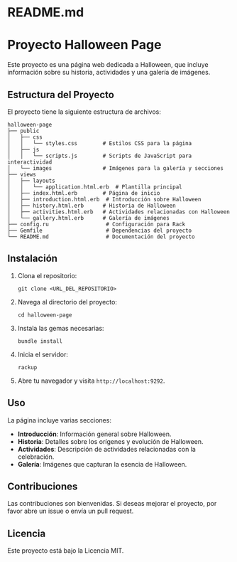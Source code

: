 # README.md

# Proyecto Halloween Page

Este proyecto es una página web dedicada a Halloween, que incluye información sobre su historia, actividades y una galería de imágenes.

## Estructura del Proyecto

El proyecto tiene la siguiente estructura de archivos:

```
halloween-page
├── public
│   ├── css
│   │   └── styles.css        # Estilos CSS para la página
│   ├── js
│   │   └── scripts.js        # Scripts de JavaScript para interactividad
│   └── images                # Imágenes para la galería y secciones
├── views
│   ├── layouts
│   │   └── application.html.erb  # Plantilla principal
│   ├── index.html.erb        # Página de inicio
│   ├── introduction.html.erb  # Introducción sobre Halloween
│   ├── history.html.erb      # Historia de Halloween
│   ├── activities.html.erb   # Actividades relacionadas con Halloween
│   └── gallery.html.erb      # Galería de imágenes
├── config.ru                  # Configuración para Rack
├── Gemfile                    # Dependencias del proyecto
└── README.md                  # Documentación del proyecto
```

## Instalación

1. Clona el repositorio:
   ```
   git clone <URL_DEL_REPOSITORIO>
   ```

2. Navega al directorio del proyecto:
   ```
   cd halloween-page
   ```

3. Instala las gemas necesarias:
   ```
   bundle install
   ```

4. Inicia el servidor:
   ```
   rackup
   ```

5. Abre tu navegador y visita `http://localhost:9292`.

## Uso

La página incluye varias secciones:

- **Introducción**: Información general sobre Halloween.
- **Historia**: Detalles sobre los orígenes y evolución de Halloween.
- **Actividades**: Descripción de actividades relacionadas con la celebración.
- **Galería**: Imágenes que capturan la esencia de Halloween.

## Contribuciones

Las contribuciones son bienvenidas. Si deseas mejorar el proyecto, por favor abre un issue o envía un pull request.

## Licencia

Este proyecto está bajo la Licencia MIT.